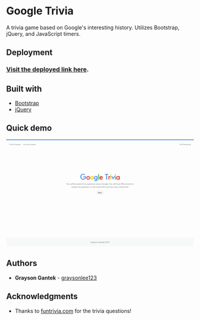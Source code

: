 # Google Trivia

A trivia game based on Google's interesting history. Utilizes Bootstrap, jQuery, and JavaScript timers.

## Deployment
### [Visit the deployed link here](https://quirky-bohr-b6c409.netlify.com/).

## Built with

* [Bootstrap](https://getbootstrap.com/)
* [jQuery](https://api.jquery.com)

## Quick demo

![](/assets/images/readme-gifs/gif1.gif)

## Authors

* **Grayson Gantek** - [graysonlee123](https://github.com/graysonlee123)

## Acknowledgments

* Thanks to [funtrivia.com](https://www.funtrivia.com/playquiz/quiz28725520e2fd0.html) for the trivia questions!
